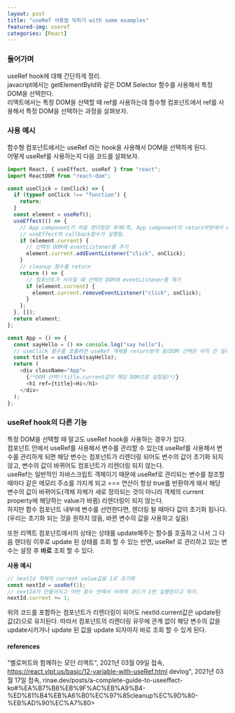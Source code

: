 ```yaml
---
layout: post
title: "useRef 사용법 익히기 with some examples"
featured-img: useref
categories: [React]
---
```


### 들어가며

useRef hook에 대해 간단하게 정리.  
javacript에서는 getElementById와 같은 DOM Selector 함수를 사용해서 특정 DOM을 선택한다.  
리액트에서는 특정 DOM을 선택할 때 ref를 사용하는데 함수형 컴포넌트에서 ref를 사용해서 특정 DOM을 선택하는 과정을 살펴보자.

### 사용 예시

함수형 컴포넌트에서는 useRef 라는 hook을 사용해서 DOM을 선택하게 된다.  
어떻게 useRef를 사용하는지 다음 코드를 살펴보자.

```javascript
import React, { useEffect, useRef } from "react";
import ReactDOM from "react-dom";

const useClick = (onClick) => {
  if (typeof onClick !== "function") {
    return;
  }
  const element = useRef();
  useEffect(() => {
    // App component가 처음 렌더링된 후에(즉, App component의 return부분에서 element 객체의 current 값이 설정됨)
    // useEffect의 callback함수가 실행됨.
    if (element.current) {
      // 선택된 DOM에 eventListener를 추가
      element.current.addEventListener("click", onClick);
    }
    // cleanup 함수를 return
    return () => {
      // 컴포넌트가 사라질 때 선택된 DOM에 eventListener를 제거
      if (element.current) {
        element.current.removeEventListener("click", onClick);
      }
    };
  }, []);
  return element;
};

const App = () => {
  const sayHello = () => console.log("say hello");
  // useClick 함수를 호출하면 useRef 객체를 return받게 됨(DOM 선택은 아직 안 일어남 즉, title.current의 값은 undefined!)
  const title = useClick(sayHello);
  return (
    <div className="App">
      {/*DOM 선택!(title.current값이 해당 DOM으로 설정됨)*/}
      <h1 ref={title}>Hi</h1>
    </div>
  );
};
```

### useRef hook의 다른 기능

특정 DOM을 선택할 때 말고도 useRef hook을 사용하는 경우가 있다.  
컴포넌트 안에서 useRef를 사용해서 변수를 관리할 수 있는데 useRef를 사용해서 변수를 관리하게 되면 해당 변수는 컴포넌트가 리렌더링 되어도 변수의 값이 초기화 되지 않고, 변수의 값이 바뀌어도 컴포넌트가 리렌더링 되지 않는다.  
useRef는 일반적인 자바스크립트 객체이기 때문에 useRef로 관리되는 변수를 참조할 때마다 같은 메모리 주소를 가지게 되고 === 연산이 항상
true를 반환하게 돼서 해당 변수의 값이 바뀌어도(객체 자체가 새로 정의되는 것이 아니라 객체의 current property에 해당하는 value가 바뀜) 리렌더링이 되지 않는다.  
하지만 함수 컴포넌트 내부에 변수를 선언한다면, 렌더링 될 때마다 값이 초기화 됩니다. (우리는 초기화 되는 것을 원하지 않음, 바뀐 변수의 값을 사용하고 싶음)

또한 리액트 컴포넌트에서의 상태는 상태를 update해주는 함수를 호출하고 나서 그 다음 렌더링 이후로 update 된 상태를 조회 할 수 있는 반면, useRef 로 관리하고 있는 변수는 설정 후 **바로** 조회 할 수 있다.

**사용 예시**

```javascript
// nextId 객체의 current value값을 1로 초기화
const nextId = useRef(1);
// nextId가 만들어지고 어떤 함수 안에서 아래의 코드가 1번 실행된다고 하자.
nextId.current += 1;
```

위의 코드를 포함하는 컴포넌트가 리렌더링이 되어도 nextId.current값은 update된 값(2)으로 유지된다. 따라서 컴포넌트의 리렌더링 유무에
관계 없이 해당 변수의 값을 update시키거나 update 된 값을 update 되자마자 바로 조회 할 수 있게 된다.

#### references

"벨로퍼트와 함께하는 모던 리액트", 2021년 03월 09일 접속, https://react.vlpt.us/basic/12-variable-with-useRef.html
devlog", 2021년 03월 17일 접속, rinae.dev/posts/a-complete-guide-to-useeffect-ko#%EA%B7%B8%EB%9F%AC%EB%A9%B4-%ED%81%B4%EB%A6%B0%EC%97%85cleanup%EC%9D%80-%EB%AD%90%EC%A7%80>
